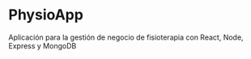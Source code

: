 # PhysioApp

Aplicación para la gestión de negocio de fisioterapia con React, Node, Express y MongoDB
